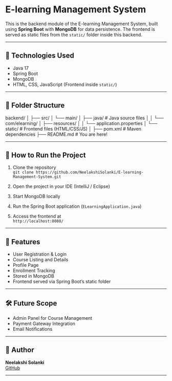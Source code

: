 # E-learning Management System 

This is the backend module of the E-learning Management System, built using **Spring Boot** with **MongoDB** for data persistence. The frontend is served as static files from the `static/` folder inside this backend.

---

## 🔧 Technologies Used

- Java 17
- Spring Boot
- MongoDB
- HTML, CSS, JavaScript (Frontend inside `static/`)

---

## 📁 Folder Structure

backend/
│
├── src/
│ └── main/
│ ├── java/ # Java source files
│ │ └── com/elearning/
│ ├── resources/
│ │ └── application.properties
│ └── static/ # Frontend files (HTML/CSS/JS)
│
├── pom.xml # Maven dependencies
├── README.md # You are here!




---

## 🚀 How to Run the Project

1. Clone the repository  
   `git clone https://github.com/NeelakshiSolanki/E-learning-Management-System.git`

2. Open the project in your IDE (IntelliJ / Eclipse)

3. Start MongoDB locally

4. Run the Spring Boot application (`ELearningApplication.java`)

5. Access the frontend at  
   `http://localhost:8080/`

---

## 📌 Features

- User Registration & Login
- Course Listing and Details
- Profile Page
- Enrollment Tracking
- Stored in MongoDB
- Frontend served via Spring Boot’s static folder

---

## 🛠️ Future Scope

- Admin Panel for Course Management  
- Payment Gateway Integration  
- Email Notifications

---

## 🙌 Author

**Neelakshi Solanki**  
[GitHub](https://github.com/NeelakshiSolanki)

---


